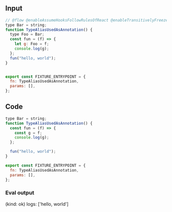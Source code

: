 
## Input

```javascript
// @flow @enableAssumeHooksFollowRulesOfReact @enableTransitivelyFreezeFunctionExpressions
type Bar = string;
function TypeAliasUsedAsAnnotation() {
  type Foo = Bar;
  const fun = (f) => {
    let g: Foo = f;
    console.log(g);
  };
  fun("hello, world");
}


export const FIXTURE_ENTRYPOINT = {
  fn: TypeAliasUsedAsAnnotation,
  params: [],
};
```

## Code

```javascript
type Bar = string;
function TypeAliasUsedAsAnnotation() {
  const fun = (f) => {
    const g = f;
    console.log(g);
  };

  fun("hello, world");
}

export const FIXTURE_ENTRYPOINT = {
  fn: TypeAliasUsedAsAnnotation,
  params: [],
};

```
      
### Eval output
(kind: ok) 
logs: ['hello, world']